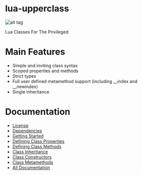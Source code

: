 lua-upperclass
==============

![alt tag](https://raw.githubusercontent.com/admin36/lua-upperclass/tree/master/logo.gif)

Lua Classes For The Privileged

# Main Features

* Simple and inviting class syntax
* Scoped properties and methods
* Strict types
* Full user defined metamethod support (including __index and __newindex)
* Single inheritance

# Documentation

* [License](https://github.com/admin36/lua-upperclass/blob/master/docs/license.md)
* [Dependencies](https://github.com/admin36/lua-upperclass/blob/master/docs/dependencies.md)
* [Getting Started](https://github.com/admin36/lua-upperclass/blob/master/docs/getting_started.md)
* [Defining Class Properties](https://github.com/admin36/lua-upperclass/blob/master/docs/defining_class_properties.md)
* [Defining Class Methods](https://github.com/admin36/lua-upperclass/blob/master/docs/defining_class_methods.md)
* [Class Inheritance](https://github.com/admin36/lua-upperclass/blob/master/docs/class_inheritance.md)
* [Class Constructors](https://github.com/admin36/lua-upperclass/blob/master/docs/class_constructors.md)
* [Class Metamethods](https://github.com/admin36/lua-upperclass/blob/master/docs/class_metamethods.md)
* [All Documentation](https://github.com/admin36/lua-upperclass/blob/master/docs/)
